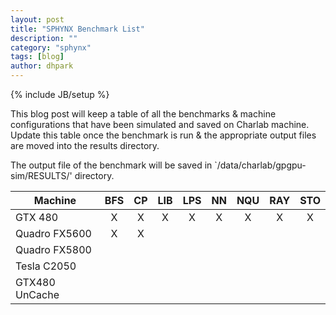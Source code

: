 ```yaml
---
layout: post
title: "SPHYNX Benchmark List"
description: ""
category: "sphynx"
tags: [blog]
author: dhpark
---
```

{% include JB/setup %}

This blog post will keep a table of all the benchmarks & machine configurations that have been simulated and saved on Charlab machine. Update this table once the benchmark is run & the appropriate output files are moved into the results directory.

The output file of the benchmark will be saved in `/data/charlab/gpgpu-sim/RESULTS/' directory.

| Machine         | BFS | CP  | LIB | LPS |  NN | NQU | RAY | STO |
| --------------- | :-: | :-: | :-: | :-: | :-: | :-: | :-: | :-: |
| GTX 480         |  X  |  X  |  X  |  X  |  X  |  X  |  X  |  X  |
| Quadro FX5600   |  X  |  X  |     |     |     |     |     |     |
| Quadro FX5800   |     |     |     |     |     |     |     |     |
| Tesla C2050     |     |     |     |     |     |     |     |     |
| GTX480 UnCache  |     |     |     |     |     |     |     |     |
 











